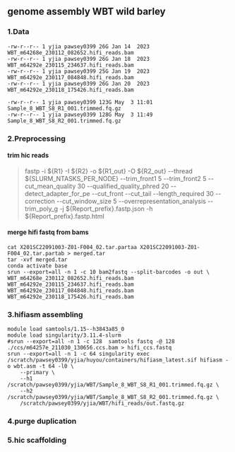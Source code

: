 ## genome assembly WBT wild barley
### 1.Data
```
-rw-r--r-- 1 yjia pawsey0399 26G Jan 14  2023 WBT_m64268e_230112_082652.hifi_reads.bam
-rw-r--r-- 1 yjia pawsey0399 26G Jan 18  2023 WBT_m64292e_230115_234637.hifi_reads.bam
-rw-r--r-- 1 yjia pawsey0399 25G Jan 19  2023 WBT_m64292e_230117_084848.hifi_reads.bam
-rw-r--r-- 1 yjia pawsey0399 26G Jan 20  2023 WBT_m64292e_230118_175426.hifi_reads.bam

-rw-r--r-- 1 yjia pawsey0399 123G May  3 11:01 Sample_8_WBT_S8_R1_001.trimmed.fq.gz
-rw-r--r-- 1 yjia pawsey0399 128G May  3 11:49 Sample_8_WBT_S8_R2_001.trimmed.fq.gz
```
### 2.Preprocessing
#### trim hic reads
>fastp -i ${R1} -I ${R2} -o ${R1_out} -O ${R2_out} --thread ${SLURM_NTASKS_PER_NODE} --trim_front1 5 --trim_front2 5 --cut_mean_quality 30 --qualified_quality_phred 20 --detect_adapter_for_pe --cut_front --cut_tail --length_required 30 --correction --cut_window_size 5 --overrepresentation_analysis --trim_poly_g -j ${Report_prefix}.fastp.json -h ${Report_prefix}.fastp.html
#### merge hifi fastq from bams
```
cat X201SC22091003-Z01-F004_02.tar.partaa X201SC22091003-Z01-F004_02.tar.partab > merged.tar
tar -xvf merged.tar
conda activate base
srun --export=all -n 1 -c 10 bam2fastq --split-barcodes -o out \
WBT_m64268e_230112_082652.hifi_reads.bam WBT_m64292e_230115_234637.hifi_reads.bam WBT_m64292e_230117_084848.hifi_reads.bam WBT_m64292e_230118_175426.hifi_reads.bam
```
### 3.hifiasm assembling
```
module load samtools/1.15--h3843a85_0
module load singularity/3.11.4-slurm
#srun --export=all -n 1 -c 128  samtools fastq -@ 128 ./ccs/m64257e_211030_130656.ccs.bam > hifi_ccs.fastq
srun --export=all -n 1 -c 64 singularity exec /scratch/pawsey0399/yjia/huyou/containers/hifiasm_latest.sif hifiasm -o wbt.asm -t 64 -l0 \
	--primary \
	--h1 /scratch/pawsey0399/yjia/WBT/Sample_8_WBT_S8_R1_001.trimmed.fq.gz \
	--h2 /scratch/pawsey0399/yjia/WBT/Sample_8_WBT_S8_R2_001.trimmed.fq.gz \
	/scratch/pawsey0399/yjia/WBT/hifi_reads/out.fastq.gz
```
### 4.purge duplication
### 5.hic scaffolding 
